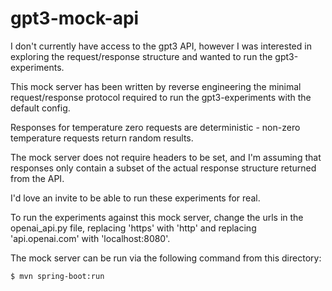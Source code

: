 # gpt3-mock-api

I don't currently have access to the gpt3 API, however I was interested in exploring the request/response structure and wanted to run the gpt3-experiments.

This mock server has been written by reverse engineering the minimal request/response protocol required to run the gpt3-experiments with the default config.

Responses for temperature zero requests are deterministic - non-zero temperature requests return random results.

The mock server does not require headers to be set, and I'm assuming that responses only contain a subset of the actual response structure returned from the API.

I'd love an invite to be able to run these experiments for real.

To run the experiments against this mock server, change the urls in the openai_api.py file, replacing 'https' with 'http' and replacing 'api.openai.com' with 'localhost:8080'. 

The mock server can be run via the following command from this directory:


```
$ mvn spring-boot:run
